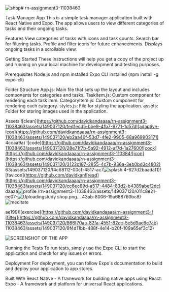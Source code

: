![shop](https://github.com/davidkandaaaa/rn-assignment3-11038463/assets/149037120/23674726-5a64-4552-9a51-78545bc619c9)# rn-assignment3-11038463

Task Manager App
This is a simple task manager application built with React Native and Expo. The app allows users to view different categories of tasks and their ongoing tasks.

Features
View categories of tasks with icons and task counts.
Search bar for filtering tasks.
Profile and filter icons for future enhancements.
Displays ongoing tasks in a scrollable view.

Getting Started
These instructions will help you get a copy of the project up and running on your local machine for development and testing purposes.

Prerequisites
Node.js and npm installed
Expo CLI installed (npm install -g expo-cli)

Folder Structure
App.js: Main file that sets up the layout and includes components for categories and tasks.
TaskItem.js: Custom component for rendering each task item.
CategoryItem.js: Custom component for rendering each category.
styles.js: File for styling the application.
assets: Folder for storing images used in the application.

Assets
![clean](https://github.com/davidkandaaaa/rn-assignment3-11038463/assets/149037120/fed1ecd5-bbe9-4fb7-9771-1d57d![adaptive-icon](https://github.com/davidkandaaaa/rn-assignment3-11038463/assets/149037120/eb2aa46f-53d7-4fe2-9905-68a969903171)
4ccaa9a)
![code](https://github.com/davidkandaaaa/rn-assignment3-11038463/assets/149037120/28e71f7b-5a92-4912-af7d-1a27600![cook](https://github.com/davidkandaaaa/rn-assignment3-110384![icon](https://github.com/davidkandaaaa/rn-assignment3-11038463/assets/149037120/3122c187-2855-4c7b-936a-3eb0bd3c4802)
63/assets/149037120/f4c68112-00cf-4517-ac7![splash](https://github.com/davidkandaaaa/rn-assignment3-11038463/assets/149037120/5dc383b4-65db-4414-a42a-decdbc884b4e)
4-627d2baada11)![favicon](https://github.com/davidkan![read](https://github.com/davidkandaaaa/rn-assignment3-11038463/assets/149037120/cc6ec89d-a517-4484-83d2-b4389abef2dc)
daaaa![profile](https://github.com/davidkandaaaa/rn-assignment3-11038463/assets/149037120/df0aef43-42a3-4453-ba4a-3895badaea6f)
/rn-assignment3-11038463/assets/149037120/011c8e21-ee07-![Uploading![study](https://github.com/davidkandaaaa/rn-assignment3-11038463/assets/149037120/9484f8f5-8328-49c5-9383-a707d5588bd9)
 shop.png…]()
43ab-8006-19a688760bc8)
![meditate](https://github.com/davidkandaaaa/rn-assignment3-11038463/assets/149037120/995d5d85-3f58-4241-ba84-bfeeaa26cc09)

ae199)![exercise](https://github.com/davidkandaaaa/rn-assignment3-![filter](https://github.com/davidkandaaaa/rn-assignment3-11038463/assets/149037120/866f70aa-82fa-4551-82ce-5e5d9ae6e7ab)
11038463/assets/149037120/8f4d11bb-488f-4e14-b20f-109a65ef3c12)

![SCREENSHOT OF THE APP](https://github.com/davidkandaaaa/rn-assignment3-11038463/assets/149037120/a8dcaaa5-6683-4c5d-956b-88f7bac78059)



Running the Tests
To run tests, simply use the Expo CLI to start the application and check for any issues or errors.

Deployment
For deployment, you can follow Expo's documentation to build and deploy your application to app stores.

Built With
React Native - A framework for building native apps using React.
Expo - A framework and platform for universal React applications.
